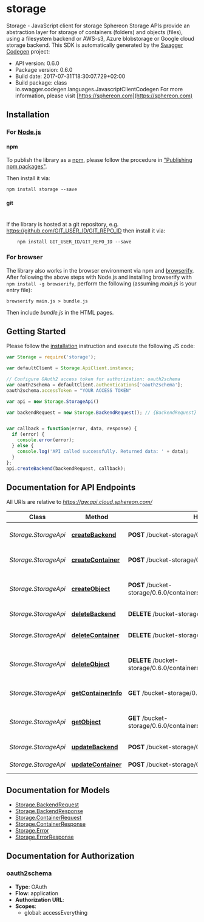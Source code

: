 # storage

Storage - JavaScript client for storage
Sphereon Storage APIs provide an abstraction layer for storage of containers (folders) and objects (files), using a filesystem backend or AWS-s3, Azure blobstorage or Google cloud storage backend.
This SDK is automatically generated by the [Swagger Codegen](https://github.com/swagger-api/swagger-codegen) project:

- API version: 0.6.0
- Package version: 0.6.0
- Build date: 2017-07-31T18:30:07.729+02:00
- Build package: class io.swagger.codegen.languages.JavascriptClientCodegen
For more information, please visit [https://sphereon.com](https://sphereon.com)

## Installation

### For [Node.js](https://nodejs.org/)

#### npm

To publish the library as a [npm](https://www.npmjs.com/),
please follow the procedure in ["Publishing npm packages"](https://docs.npmjs.com/getting-started/publishing-npm-packages).

Then install it via:

```shell
npm install storage --save
```

#### git
#
If the library is hosted at a git repository, e.g.
https://github.com/GIT_USER_ID/GIT_REPO_ID
then install it via:

```shell
    npm install GIT_USER_ID/GIT_REPO_ID --save
```

### For browser

The library also works in the browser environment via npm and [browserify](http://browserify.org/). After following
the above steps with Node.js and installing browserify with `npm install -g browserify`,
perform the following (assuming *main.js* is your entry file):

```shell
browserify main.js > bundle.js
```

Then include *bundle.js* in the HTML pages.

## Getting Started

Please follow the [installation](#installation) instruction and execute the following JS code:

```javascript
var Storage = require('storage');

var defaultClient = Storage.ApiClient.instance;

// Configure OAuth2 access token for authorization: oauth2schema
var oauth2schema = defaultClient.authentications['oauth2schema'];
oauth2schema.accessToken = "YOUR ACCESS TOKEN"

var api = new Storage.StorageApi()

var backendRequest = new Storage.BackendRequest(); // {BackendRequest} backendRequest


var callback = function(error, data, response) {
  if (error) {
    console.error(error);
  } else {
    console.log('API called successfully. Returned data: ' + data);
  }
};
api.createBackend(backendRequest, callback);

```

## Documentation for API Endpoints

All URIs are relative to *https://gw.api.cloud.sphereon.com/*

Class | Method | HTTP request | Description
------------ | ------------- | ------------- | -------------
*Storage.StorageApi* | [**createBackend**](docs/StorageApi.md#createBackend) | **POST** /bucket-storage/0.6.0/backends | Create a new backend
*Storage.StorageApi* | [**createContainer**](docs/StorageApi.md#createContainer) | **POST** /bucket-storage/0.6.0/containers | Create a new container
*Storage.StorageApi* | [**createObject**](docs/StorageApi.md#createObject) | **POST** /bucket-storage/0.6.0/containers/{containerId}/objects/{objectPath} | Create a new object within a container
*Storage.StorageApi* | [**deleteBackend**](docs/StorageApi.md#deleteBackend) | **DELETE** /bucket-storage/0.6.0/backends/{backendId} | Delete a backend
*Storage.StorageApi* | [**deleteContainer**](docs/StorageApi.md#deleteContainer) | **DELETE** /bucket-storage/0.6.0/containers/{containerId} | Delete an existing container
*Storage.StorageApi* | [**deleteObject**](docs/StorageApi.md#deleteObject) | **DELETE** /bucket-storage/0.6.0/containers/{containerId}/objects/{objectPath} | Delete an existing object from a container.
*Storage.StorageApi* | [**getContainerInfo**](docs/StorageApi.md#getContainerInfo) | **GET** /bucket-storage/0.6.0/containers/{containerId} | Get container information
*Storage.StorageApi* | [**getObject**](docs/StorageApi.md#getObject) | **GET** /bucket-storage/0.6.0/containers/{containerId}/objects/{objectPath} | Get an existing object from a container
*Storage.StorageApi* | [**updateBackend**](docs/StorageApi.md#updateBackend) | **POST** /bucket-storage/0.6.0/backends/{backendId} | Update a backend
*Storage.StorageApi* | [**updateContainer**](docs/StorageApi.md#updateContainer) | **POST** /bucket-storage/0.6.0/containers/{containerId} | Update a container


## Documentation for Models

 - [Storage.BackendRequest](docs/BackendRequest.md)
 - [Storage.BackendResponse](docs/BackendResponse.md)
 - [Storage.ContainerRequest](docs/ContainerRequest.md)
 - [Storage.ContainerResponse](docs/ContainerResponse.md)
 - [Storage.Error](docs/Error.md)
 - [Storage.ErrorResponse](docs/ErrorResponse.md)


## Documentation for Authorization


### oauth2schema

- **Type**: OAuth
- **Flow**: application
- **Authorization URL**: 
- **Scopes**: 
  - global: accessEverything

